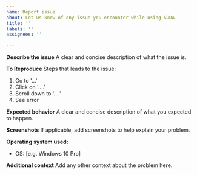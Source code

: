 ```yaml
---
name: Report issue
about: Let us know of any issue you encounter while using SODA
title: ''
labels: ''
assignees: ''

---
```


**Describe the issue**
A clear and concise description of what the issue is.

**To Reproduce**
Steps that leads to the issue:
1. Go to '...'
2. Click on '....'
3. Scroll down to '....'
4. See error

**Expected behavior**
A clear and concise description of what you expected to happen.

**Screenshots**
If applicable, add screenshots to help explain your problem.

**Operating system used:**
 - OS: [e.g. Windows 10 Pro]

**Additional context**
Add any other context about the problem here.
